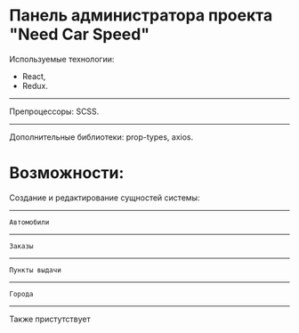 # Панель администратора проекта "Need Car Speed"

Используемые технологии: 
* React, 
* Redux.
---
Препроцессоры: SCSS.
***
Дополнительные библиотеки: prop-types, axios.

# Возможности: 
Создание и редактирование сущностей системы: 
***
`Автомобили`
***
`Заказы`
***
`Пункты выдачи`
***
`Города`
***

Также пристутствует
